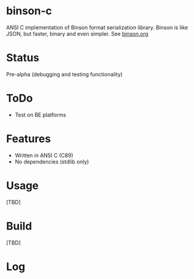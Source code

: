 binson-c
===========

ANSI C implementation of Binson format serialization library. Binson is like JSON, but faster, binary and
even simpler. See [binson.org](http://binson.org/)

Status
========

Pre-alpha (debugging and testing functionality)

ToDo
========
* Test on BE platforms

Features
========

* Written in ANSI C (C89)
* No dependencies (stdlib only)

Usage
=====

[TBD]


Build
=====

[TBD]


Log
===

